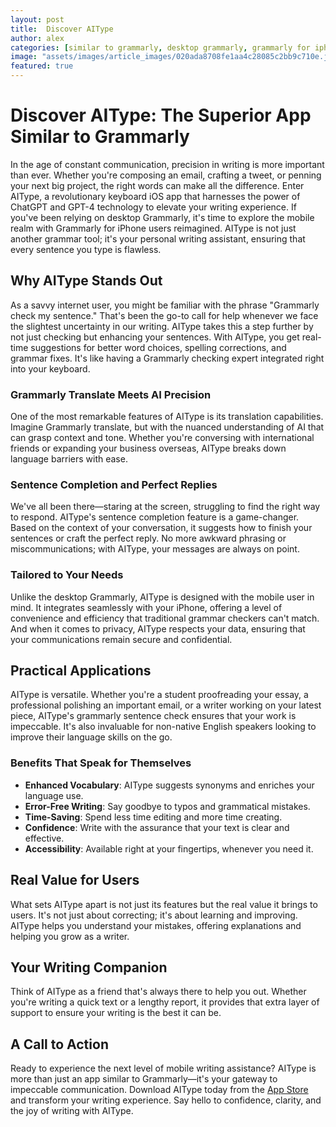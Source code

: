 ```yaml
---
layout: post
title:  Discover AIType
author: alex
categories: [similar to grammarly, desktop grammarly, grammarly for iphone, grammarly check my sentence, grammarly translate, grammarly checking, grammarly sentence check]
image: "assets/images/article_images/020ada8708fe1aa4c28085c2bb9c710e.jpg"
featured: true
---
```


# Discover AIType: The Superior App Similar to Grammarly

In the age of constant communication, precision in writing is more important than ever. Whether you're composing an email, crafting a tweet, or penning your next big project, the right words can make all the difference. Enter AIType, a revolutionary keyboard iOS app that harnesses the power of ChatGPT and GPT-4 technology to elevate your writing experience. If you've been relying on desktop Grammarly, it's time to explore the mobile realm with Grammarly for iPhone users reimagined. AIType is not just another grammar tool; it's your personal writing assistant, ensuring that every sentence you type is flawless.

## Why AIType Stands Out

As a savvy internet user, you might be familiar with the phrase "Grammarly check my sentence." That's been the go-to call for help whenever we face the slightest uncertainty in our writing. AIType takes this a step further by not just checking but enhancing your sentences. With AIType, you get real-time suggestions for better word choices, spelling corrections, and grammar fixes. It's like having a Grammarly checking expert integrated right into your keyboard.

### Grammarly Translate Meets AI Precision

One of the most remarkable features of AIType is its translation capabilities. Imagine Grammarly translate, but with the nuanced understanding of AI that can grasp context and tone. Whether you're conversing with international friends or expanding your business overseas, AIType breaks down language barriers with ease.

### Sentence Completion and Perfect Replies

We've all been there—staring at the screen, struggling to find the right way to respond. AIType's sentence completion feature is a game-changer. Based on the context of your conversation, it suggests how to finish your sentences or craft the perfect reply. No more awkward phrasing or miscommunications; with AIType, your messages are always on point.

### Tailored to Your Needs

Unlike the desktop Grammarly, AIType is designed with the mobile user in mind. It integrates seamlessly with your iPhone, offering a level of convenience and efficiency that traditional grammar checkers can't match. And when it comes to privacy, AIType respects your data, ensuring that your communications remain secure and confidential.

## Practical Applications

AIType is versatile. Whether you're a student proofreading your essay, a professional polishing an important email, or a writer working on your latest piece, AIType's grammarly sentence check ensures that your work is impeccable. It's also invaluable for non-native English speakers looking to improve their language skills on the go.

### Benefits That Speak for Themselves

- **Enhanced Vocabulary**: AIType suggests synonyms and enriches your language use.
- **Error-Free Writing**: Say goodbye to typos and grammatical mistakes.
- **Time-Saving**: Spend less time editing and more time creating.
- **Confidence**: Write with the assurance that your text is clear and effective.
- **Accessibility**: Available right at your fingertips, whenever you need it.

## Real Value for Users

What sets AIType apart is not just its features but the real value it brings to users. It's not just about correcting; it's about learning and improving. AIType helps you understand your mistakes, offering explanations and helping you grow as a writer.

## Your Writing Companion

Think of AIType as a friend that's always there to help you out. Whether you're writing a quick text or a lengthy report, it provides that extra layer of support to ensure your writing is the best it can be.

## A Call to Action

Ready to experience the next level of mobile writing assistance? AIType is more than just an app similar to Grammarly—it's your gateway to impeccable communication. Download AIType today from the [App Store](https://apps.apple.com/us/app/aitype-grammar-check-keyboard/id6469163944) and transform your writing experience. Say hello to confidence, clarity, and the joy of writing with AIType.